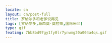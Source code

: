 ```yaml
---
locate: cn
layout: cn/post-full
title: 罗纳尔多和老爹说再见
tags: [罗纳尔多,马西莫·莫拉蒂,国际米兰]
type: gif
featimg: 7bb8bd97gy1fy0lr7ynwmg20a004a4qs.gif
---
```

